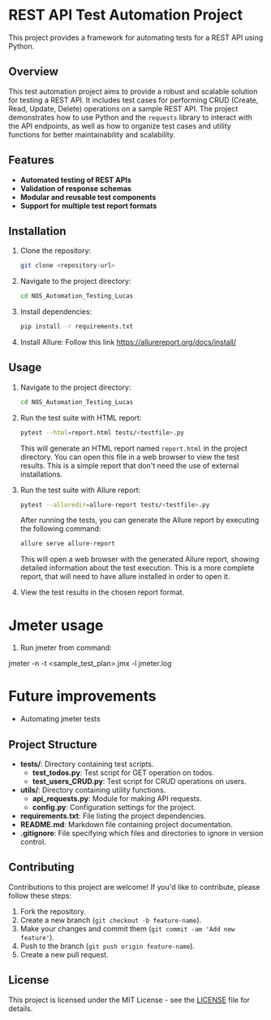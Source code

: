 # REST API Test Automation Project

This project provides a framework for automating tests for a REST API using Python.

## Overview

This test automation project aims to provide a robust and scalable solution for testing a REST API. It includes test cases for performing CRUD (Create, Read, Update, Delete) operations on a sample REST API. The project demonstrates how to use Python and the `requests` library to interact with the API endpoints, as well as how to organize test cases and utility functions for better maintainability and scalability.

## Features

- **Automated testing of REST APIs**
- **Validation of response schemas**
- **Modular and reusable test components**
- **Support for multiple test report formats**

## Installation

1. Clone the repository:

    ```bash
    git clone <repository-url>
    ```

2. Navigate to the project directory:

    ```bash
    cd NOS_Automation_Testing_Lucas
    ```

3. Install dependencies:

    ```bash
    pip install -r requirements.txt
    ```

4. Install Allure:
    Follow this link https://allurereport.org/docs/install/ 

## Usage 

1. Navigate to the project directory:

    ```bash
    cd NOS_Automation_Testing_Lucas
    ```

2. Run the test suite with HTML report:

    ```bash
    pytest --html=report.html tests/<testfile>.py
    ```

    This will generate an HTML report named `report.html` in the project directory. You can open this file in a web browser to view the test results. This is a simple report that don't need the use of external installations.

3. Run the test suite with Allure report:

    ```bash
    pytest --alluredir=allure-report tests/<testfile>.py
    ```

    After running the tests, you can generate the Allure report by executing the following command:

    ```bash
    allure serve allure-report
    ```

    This will open a web browser with the generated Allure report, showing detailed information about the test execution.
    This is a more complete report, that will need to have allure installed in order to open it.

4. View the test results in the chosen report format.

# Jmeter usage

1. Run jmeter from command:

jmeter -n -t <sample_test_plan>.jmx -l jmeter.log 

# Future improvements

 - Automating jmeter tests

## Project Structure

- **tests/**: Directory containing test scripts.
    - **test_todos.py**: Test script for GET operation on todos.
    - **test_users_CRUD.py**: Test script for CRUD operations on users.
- **utils/**: Directory containing utility functions.
    - **api_requests.py**: Module for making API requests.
    - **config.py**: Configuration settings for the project.
- **requirements.txt**: File listing the project dependencies.
- **README.md**: Markdown file containing project documentation.
- **.gitignore**: File specifying which files and directories to ignore in version control.

## Contributing

Contributions to this project are welcome! If you'd like to contribute, please follow these steps:

1. Fork the repository.
2. Create a new branch (`git checkout -b feature-name`).
3. Make your changes and commit them (`git commit -am 'Add new feature'`).
4. Push to the branch (`git push origin feature-name`).
5. Create a new pull request.

## License

This project is licensed under the MIT License - see the [LICENSE](LICENSE) file for details.